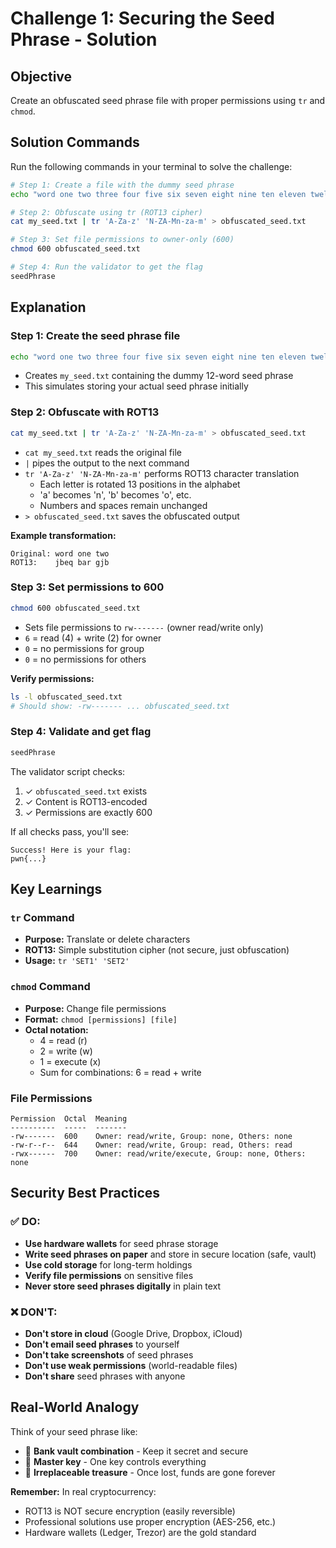 # Challenge 1: Securing the Seed Phrase - Solution

## Objective
Create an obfuscated seed phrase file with proper permissions using `tr` and `chmod`.

## Solution Commands

Run the following commands in your terminal to solve the challenge:

```bash
# Step 1: Create a file with the dummy seed phrase
echo "word one two three four five six seven eight nine ten eleven twelve" > my_seed.txt

# Step 2: Obfuscate using tr (ROT13 cipher)
cat my_seed.txt | tr 'A-Za-z' 'N-ZA-Mn-za-m' > obfuscated_seed.txt

# Step 3: Set file permissions to owner-only (600)
chmod 600 obfuscated_seed.txt

# Step 4: Run the validator to get the flag
seedPhrase
```

## Explanation

### Step 1: Create the seed phrase file
```bash
echo "word one two three four five six seven eight nine ten eleven twelve" > my_seed.txt
```
- Creates `my_seed.txt` containing the dummy 12-word seed phrase
- This simulates storing your actual seed phrase initially

### Step 2: Obfuscate with ROT13
```bash
cat my_seed.txt | tr 'A-Za-z' 'N-ZA-Mn-za-m' > obfuscated_seed.txt
```
- `cat my_seed.txt` reads the original file
- `|` pipes the output to the next command
- `tr 'A-Za-z' 'N-ZA-Mn-za-m'` performs ROT13 character translation
  - Each letter is rotated 13 positions in the alphabet
  - 'a' becomes 'n', 'b' becomes 'o', etc.
  - Numbers and spaces remain unchanged
- `> obfuscated_seed.txt` saves the obfuscated output

**Example transformation:**
```
Original: word one two
ROT13:    jbeq bar gjb
```

### Step 3: Set permissions to 600
```bash
chmod 600 obfuscated_seed.txt
```
- Sets file permissions to `rw-------` (owner read/write only)
- `6` = read (4) + write (2) for owner
- `0` = no permissions for group
- `0` = no permissions for others

**Verify permissions:**
```bash
ls -l obfuscated_seed.txt
# Should show: -rw------- ... obfuscated_seed.txt
```

### Step 4: Validate and get flag
```bash
seedPhrase
```
The validator script checks:
1. ✓ `obfuscated_seed.txt` exists
2. ✓ Content is ROT13-encoded
3. ✓ Permissions are exactly 600

If all checks pass, you'll see:
```
Success! Here is your flag:
pwn{...}
```

## Key Learnings

### `tr` Command
- **Purpose:** Translate or delete characters
- **ROT13:** Simple substitution cipher (not secure, just obfuscation)
- **Usage:** `tr 'SET1' 'SET2'`

### `chmod` Command
- **Purpose:** Change file permissions
- **Format:** `chmod [permissions] [file]`
- **Octal notation:**
  - 4 = read (r)
  - 2 = write (w)
  - 1 = execute (x)
  - Sum for combinations: 6 = read + write

### File Permissions
```
Permission  Octal  Meaning
----------  -----  -------
-rw-------  600    Owner: read/write, Group: none, Others: none
-rw-r--r--  644    Owner: read/write, Group: read, Others: read
-rwx------  700    Owner: read/write/execute, Group: none, Others: none
```

## Security Best Practices

### ✅ DO:
- **Use hardware wallets** for seed phrase storage
- **Write seed phrases on paper** and store in secure location (safe, vault)
- **Use cold storage** for long-term holdings
- **Verify file permissions** on sensitive files
- **Never store seed phrases digitally** in plain text

### ❌ DON'T:
- **Don't store in cloud** (Google Drive, Dropbox, iCloud)
- **Don't email seed phrases** to yourself
- **Don't take screenshots** of seed phrases
- **Don't use weak permissions** (world-readable files)
- **Don't share** seed phrases with anyone

## Real-World Analogy

Think of your seed phrase like:
- 🏦 **Bank vault combination** - Keep it secret and secure
- 🔑 **Master key** - One key controls everything
- 💎 **Irreplaceable treasure** - Once lost, funds are gone forever

**Remember:** In real cryptocurrency:
- ROT13 is NOT secure encryption (easily reversible)
- Professional solutions use proper encryption (AES-256, etc.)
- Hardware wallets (Ledger, Trezor) are the gold standard
